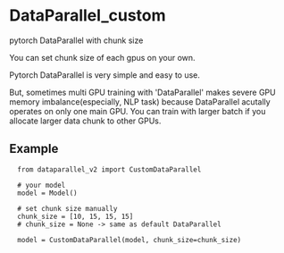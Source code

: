 # DataParallel_custom

pytorch DataParallel with chunk size

You can set chunk size of each gpus on your own.

Pytorch DataParallel is very simple and easy to use.

But, sometimes multi GPU training with 'DataParallel' makes severe GPU memory imbalance(especially, NLP task) because DataParallel acutally operates on only one main GPU.
You can train with larger batch if you allocate larger data chunk to other GPUs.



## Example
  
```
  from dataparallel_v2 import CustomDataParallel
  
  # your model
  model = Model()

  # set chunk size manually
  chunk_size = [10, 15, 15, 15]
  # chunk_size = None -> same as default DataParallel
  
  model = CustomDataParallel(model, chunk_size=chunk_size)
```
